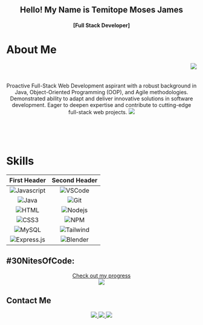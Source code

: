 <h2 align="center">
  Hello! My Name is Temitope Moses James  
</h2>
<h4 align="center">
  [Full Stack Developer]
</h4>

<!-- About Section -->

# About Me

<p align ="center">

<img align="right" src ="https://github.com/sametj/sametj/assets/102891262/74639570-5639-4dd1-b374-c6ca22c4fea9">

  <br>
  <br>
  <br>
  Proactive Full-Stack Web Development aspirant with a robust background in Java, Object-Oriented Programming (OOP), and Agile methodologies. Demonstrated ability to adapt and deliver innovative solutions in software development. Eager to deepen expertise and contribute to cutting-edge full-stack web projects.
<img src="![1704562985417](https://github.com/sametj/sametj/assets/102891262/f56aaec8-2dad-477c-8393-80b60be9d22d)"> 
</p>
  <br>
  <br>
  <br>

# Skills

| First Header                                                                                                                        | Second Header |
|  :---:                                                                                                                              |  :---:        |
| ![Javascript](https://img.shields.io/badge/Javascript-F0DB4F?style=for-the-badge&labelColor=black&logo=javascript&logoColor=F0DB4F) | ![VSCode](https://img.shields.io/badge/Visual_Studio-0078d7?style=for-the-badge&logo=visual%20studio&logoColor=white)  
| ![Java](https://img.shields.io/badge/java-%23ED8B00.svg?style=for-the-badge&logo=openjdk&logoColor=white)                           | ![Git](https://img.shields.io/badge/Git-F05032?style=for-the-badge&logo=git&logoColor=white)
| ![HTML](https://img.shields.io/badge/HTML5-E34F26?style=for-the-badge&logo=html5&logoColor=white)                                   |![Nodejs](https://img.shields.io/badge/Nodejs-3C873A?style=for-the-badge&labelColor=black&logo=node.js&logoColor=3C873A)
| ![CSS3](https://img.shields.io/badge/CSS3-1572B6?style=for-the-badge&logo=css3&logoColor=white)                                     |![NPM](https://img.shields.io/badge/NPM-%23CB3837.svg?style=for-the-badge&logo=npm&logoColor=white)
| ![MySQL](https://img.shields.io/badge/mysql-%2300f.svg?style=for-the-badge&logo=mysql&logoColor=white)                              |![Tailwind](https://img.shields.io/badge/Tailwind_CSS-092749?style=for-the-badge&logo=tailwindcss&logoColor=06B6D4&labelColor=000000)
| ![Express.js](https://img.shields.io/badge/Express.js-000000?style=for-the-badge&logo=express&logoColor=white)                      | ![Blender](https://img.shields.io/badge/blender-%23F5792A.svg?style=for-the-badge&logo=blender&logoColor=white)









## #30NitesOfCode:

<p align="center">
<a href="https://www.codedex.io/@Sametj/30-nites-of-code" alt="Check out my progress">
Check out my progress
<br>
<img src="https://www.codedex.io/api/petStatus?user=Sametj">
</a>
</p>

## Contact Me

<p align="center">

<a href="https://www.linkedin.com/in/temitope-james/">
  <img src = "https://img.shields.io/badge/LinkedIn-0077B5?style=for-the-badge&logo=linkedin&logoColor=white ">
</a>

<a href="https://temitope-moses-james-portfolio.netlify.app">
  <img src="https://img.shields.io/badge/Website-DC143C?style=for-the-badge&logo=medium&logoColor=white">
</a>

<a href="https://twitter.com/Same_TeeJay">
  <img src="https://img.shields.io/badge/X-%23000000.svg?style=for-the-badge&logo=X&logoColor=white">
</a>
</p>
